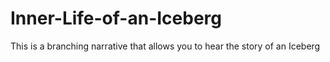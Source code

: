 # Inner-Life-of-an-Iceberg

This is a branching narrative that allows you to hear the story of an Iceberg
